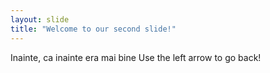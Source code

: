 ```yaml
---
layout: slide
title: "Welcome to our second slide!"
---
```

Inainte, ca inainte era mai bine
Use the left arrow to go back!
